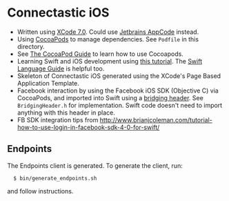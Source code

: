 # Connectastic iOS

* Written using [XCode 7.0](https://developer.apple.com/xcode/).  Could use [Jetbrains AppCode](https://www.jetbrains.com/objc/) instead.
* Using [CocoaPods](http://cocoapods.org/) to manage dependencies.  See `Podfile` in this directory.
* See [The CocoaPod Guide](http://guides.cocoapods.org/) to learn how to use Cocoapods.
* Learning Swift and iOS development using [this tutorial](https://www.bloc.io/tutorials/swiftris-build-your-first-ios-game-with-swift#!/chapters/675).  The [Swift Language Guide](https://developer.apple.com/library/ios/documentation/Swift/Conceptual/Swift_Programming_Language/TheBasics.html#//apple_ref/doc/uid/TP40014097-CH5-XID_467) is helpful too.
* Skeleton of Connectastic iOS generated using the XCode's Page Based Application Template.
* Facebook interaction by using the Facebook iOS SDK (Objective C) via CocoaPods, and imported into Swift using a [bridging header](https://developer.apple.com/library/ios/documentation/swift/conceptual/BuildingCocoaApps/MixandMatch.html).  See `BridgingHeader.h` for implementation.  Swift code doesn't need to import anything with this header in place.
* FB SDK integration tips from http://www.brianjcoleman.com/tutorial-how-to-use-login-in-facebook-sdk-4-0-for-swift/

## Endpoints

The Endpoints client is generated. To generate the client, run:

```
  $ bin/generate_endpoints.sh
```

and follow instructions.
